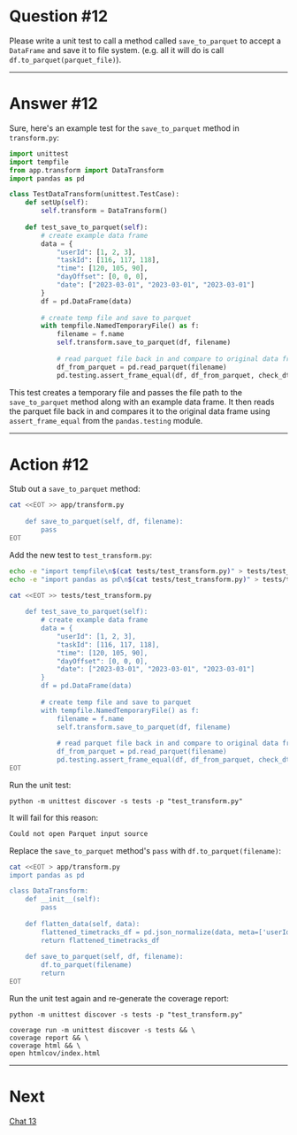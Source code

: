 # Question #12

Please write a unit test to call a method called `save_to_parquet` to accept a `DataFrame` and save it to file system.  (e.g. all it will do is call `df.to_parquet(parquet_file)`).

---

# Answer #12

Sure, here's an example test for the `save_to_parquet` method in `transform.py`:

```python
import unittest
import tempfile
from app.transform import DataTransform
import pandas as pd

class TestDataTransform(unittest.TestCase):
    def setUp(self):
        self.transform = DataTransform()
        
    def test_save_to_parquet(self):
        # create example data frame
        data = {
            "userId": [1, 2, 3],
            "taskId": [116, 117, 118],
            "time": [120, 105, 90],
            "dayOffset": [0, 0, 0],
            "date": ["2023-03-01", "2023-03-01", "2023-03-01"]
        }
        df = pd.DataFrame(data)
        
        # create temp file and save to parquet
        with tempfile.NamedTemporaryFile() as f:
            filename = f.name
            self.transform.save_to_parquet(df, filename)
            
            # read parquet file back in and compare to original data frame
            df_from_parquet = pd.read_parquet(filename)
            pd.testing.assert_frame_equal(df, df_from_parquet, check_dtype=False)
```

This test creates a temporary file and passes the file path to the `save_to_parquet` method along with an example data frame. It then reads the parquet file back in and compares it to the original data frame using `assert_frame_equal` from the `pandas.testing` module.



---

# Action #12

Stub out a `save_to_parquet` method:

```bash
cat <<EOT >> app/transform.py
        
    def save_to_parquet(self, df, filename):
        pass
EOT
```


Add the new test to `test_transform.py`:

```bash
echo -e "import tempfile\n$(cat tests/test_transform.py)" > tests/test_transform.py
echo -e "import pandas as pd\n$(cat tests/test_transform.py)" > tests/test_transform.py

cat <<EOT >> tests/test_transform.py
        
    def test_save_to_parquet(self):
        # create example data frame
        data = {
            "userId": [1, 2, 3],
            "taskId": [116, 117, 118],
            "time": [120, 105, 90],
            "dayOffset": [0, 0, 0],
            "date": ["2023-03-01", "2023-03-01", "2023-03-01"]
        }
        df = pd.DataFrame(data)
        
        # create temp file and save to parquet
        with tempfile.NamedTemporaryFile() as f:
            filename = f.name
            self.transform.save_to_parquet(df, filename)
            
            # read parquet file back in and compare to original data frame
            df_from_parquet = pd.read_parquet(filename)
            pd.testing.assert_frame_equal(df, df_from_parquet, check_dtype=False)
EOT
```


Run the unit test:

```
python -m unittest discover -s tests -p "test_transform.py"
```

It will fail for this reason:

```bash
Could not open Parquet input source
```


Replace the `save_to_parquet` method's `pass` with `df.to_parquet(filename)`:

```bash
cat <<EOT > app/transform.py
import pandas as pd

class DataTransform:
    def __init__(self):
        pass
        
    def flatten_data(self, data):
        flattened_timetracks_df = pd.json_normalize(data, meta=['userId', 'dayOffset', 'date'], record_path='records')
        return flattened_timetracks_df
   
    def save_to_parquet(self, df, filename):
        df.to_parquet(filename)
        return
EOT
```

Run the unit test again and re-generate the coverage report:

```
python -m unittest discover -s tests -p "test_transform.py"

coverage run -m unittest discover -s tests && \
coverage report && \
coverage html && \
open htmlcov/index.html
```


---

# Next

[Chat 13](13.md)